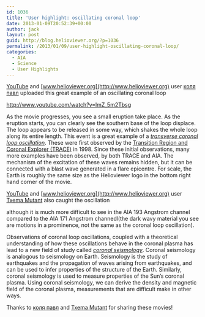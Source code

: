 ```yaml
---
id: 1036
title: 'User highlight: oscillating coronal loop'
date: 2013-01-09T20:52:39+00:00
author: jack
layout: post
guid: http://blog.helioviewer.org/?p=1036
permalink: /2013/01/09/user-highlight-oscillating-coronal-loop/
categories:
  - AIA
  - Science
  - User Highlights
---
```

[YouTube](http://www.youtube.com) and [www.helioviewer.org](http://www.helioviewer.org) user [коля павл](http://www.youtube.com/user/goggog67) uploaded this great example of an oscillating coronal loop

http://www.youtube.com/watch?v=lmZ_5m2Tbsg

As the movie progresses, you see a small eruption take place. As the eruption starts, you can clearly see the southern base of the loop displace. The loop appears to be released in some way, which shakes the whole loop along its entire length. This event is a great example of a _[transverse coronal loop oscillation](http://www.uksolphys.org/uksp-nugget/17-transverse-coronal-loop-oscillations-seen-by-aiasdo/)_. These were first observed by the [Transition Region and Coronal Explorer (TRACE)](http://trace.lmsal.com/) in 1998. Since these initial observations, many more examples have been observed, by both TRACE and AIA. The mechanism of the excitation of these waves remains hidden, but it can be connected with a blast wave generated in a flare epicentre. For scale, the Earth is roughly the same size as the Helioviewer logo in the bottom right hand corner of the movie.

[YouTube](http://www.youtube.com) and [www.helioviewer.org](http://www.helioviewer.org) user [Txema Mutant](http://www.youtube.com/user/Howyouwoodoo) also caught the oscillation



although it is much more difficult to see in the AIA 193 Angstrom channel compared to the AIA 171 Angstrom channedl(the dark wavy material you see are motions in a prominence, not the same as the coronal loop oscillation).

Observations of coronal loop oscillations, coupled with a theoretical understanding of how these oscillations behave in the coronal plasma has lead to a new field of study called _[coronal seismology](http://en.wikipedia.org/wiki/Coronal_seismology)_. Coronal seismology is analogous to seismology on Earth. Seismology is the study of earthquakes and the propagation of waves arising from earthquakes, and can be used to infer properties of the structure of the Earth. Similarly, coronal seismology is used to measure properties of the Sun&#8217;s coronal plasma. Using coronal seismology, we can derive the density and magnetic field of the coronal plasma, measurements that are difficult make in other ways.

Thanks to [коля павл](http://www.youtube.com/user/goggog67) and [Txema Mutant](http://www.youtube.com/user/Howyouwoodoo) for sharing these movies! 

